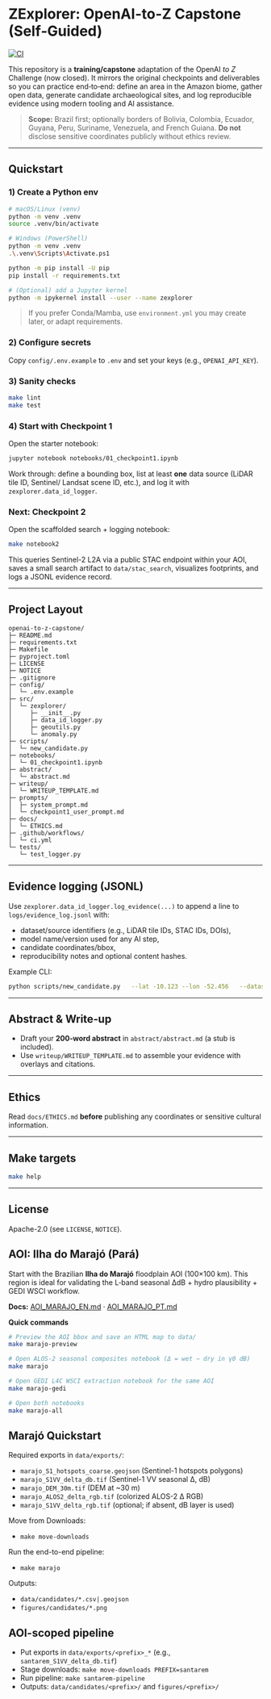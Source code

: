 # ZExplorer: OpenAI-to-Z Capstone (Self‑Guided)

[![CI](https://github.com/marbatis/openai-to-z-capstone/actions/workflows/ci.yml/badge.svg)](https://github.com/marbatis/openai-to-z-capstone/actions/workflows/ci.yml)

This repository is a **training/capstone** adaptation of the OpenAI *to Z* Challenge (now closed).
It mirrors the original checkpoints and deliverables so you can practice end‑to‑end: define an area
in the Amazon biome, gather open data, generate candidate archaeological sites, and log reproducible
evidence using modern tooling and AI assistance.

> **Scope:** Brazil first; optionally borders of Bolivia, Colombia, Ecuador, Guyana, Peru, Suriname,
> Venezuela, and French Guiana. **Do not** disclose sensitive coordinates publicly without ethics review.

---

## Quickstart

### 1) Create a Python env
```bash
# macOS/Linux (venv)
python -m venv .venv
source .venv/bin/activate

# Windows (PowerShell)
python -m venv .venv
.\.venv\Scripts\Activate.ps1

python -m pip install -U pip
pip install -r requirements.txt

# (Optional) add a Jupyter kernel
python -m ipykernel install --user --name zexplorer
```

> If you prefer Conda/Mamba, use `environment.yml` you may create later, or adapt requirements.

### 2) Configure secrets
Copy `config/.env.example` to `.env` and set your keys (e.g., `OPENAI_API_KEY`).

### 3) Sanity checks
```bash
make lint
make test
```

### 4) Start with Checkpoint 1
Open the starter notebook:
```bash
jupyter notebook notebooks/01_checkpoint1.ipynb
```
Work through: define a bounding box, list at least **one** data source (LiDAR tile ID, Sentinel/ Landsat scene ID, etc.), and log it with `zexplorer.data_id_logger`.

### Next: Checkpoint 2
Open the scaffolded search + logging notebook:
```bash
make notebook2
```
This queries Sentinel-2 L2A via a public STAC endpoint within your AOI, saves a small search artifact to `data/stac_search`, visualizes footprints, and logs a JSONL evidence record.

---

## Project Layout
```
openai-to-z-capstone/
├─ README.md
├─ requirements.txt
├─ Makefile
├─ pyproject.toml
├─ LICENSE
├─ NOTICE
├─ .gitignore
├─ config/
│  └─ .env.example
├─ src/
│  └─ zexplorer/
│     ├─ __init__.py
│     ├─ data_id_logger.py
│     ├─ geoutils.py
│     └─ anomaly.py
├─ scripts/
│  └─ new_candidate.py
├─ notebooks/
│  └─ 01_checkpoint1.ipynb
├─ abstract/
│  └─ abstract.md
├─ writeup/
│  └─ WRITEUP_TEMPLATE.md
├─ prompts/
│  ├─ system_prompt.md
│  └─ checkpoint1_user_prompt.md
├─ docs/
│  └─ ETHICS.md
├─ .github/workflows/
│  └─ ci.yml
└─ tests/
   └─ test_logger.py
```

---

## Evidence logging (JSONL)
Use `zexplorer.data_id_logger.log_evidence(...)` to append a line to `logs/evidence_log.jsonl` with:
- dataset/source identifiers (e.g., LiDAR tile IDs, STAC IDs, DOIs),
- model name/version used for any AI step,
- candidate coordinates/bbox,
- reproducibility notes and optional content hashes.

Example CLI:
```bash
python scripts/new_candidate.py   --lat -10.123 --lon -52.456   --dataset-type "Sentinel-2"   --dataset-id "S2A_MSIL2A_20250101T135321_N0515_R081_T21LVC"   --model-name "gpt-4.1" --model-version "2025-06-01"   --notes "Initial scan over 100x100km tract; canopy breaks near levee."
```

---

## Abstract & Write‑up
- Draft your **200‑word abstract** in `abstract/abstract.md` (a stub is included).
- Use `writeup/WRITEUP_TEMPLATE.md` to assemble your evidence with overlays and citations.

---

## Ethics
Read `docs/ETHICS.md` **before** publishing any coordinates or sensitive cultural information.

---

## Make targets
```bash
make help
```

---

## License
Apache-2.0 (see `LICENSE`, `NOTICE`).


## AOI: Ilha do Marajó (Pará)

Start with the Brazilian **Ilha do Marajó** floodplain AOI (100×100 km). This region is ideal for
validating the L‑band seasonal ΔdB + hydro plausibility + GEDI WSCI workflow.

**Docs:** [AOI_MARAJO_EN.md](docs/AOI_MARAJO_EN.md) · [AOI_MARAJO_PT.md](docs/AOI_MARAJO_PT.md)

**Quick commands**
```bash
# Preview the AOI bbox and save an HTML map to data/
make marajo-preview

# Open ALOS-2 seasonal composites notebook (Δ = wet − dry in γ0 dB)
make marajo

# Open GEDI L4C WSCI extraction notebook for the same AOI
make marajo-gedi

# Open both notebooks
make marajo-all
```

## Marajó Quickstart

Required exports in `data/exports/`:
- `marajo_S1_hotspots_coarse.geojson` (Sentinel-1 hotspots polygons)
- `marajo_S1VV_delta_db.tif` (Sentinel-1 VV seasonal Δ, dB)
- `marajo_DEM_30m.tif` (DEM at ~30 m)
- `marajo_ALOS2_delta_rgb.tif` (colorized ALOS-2 Δ RGB)
- `marajo_S1VV_delta_rgb.tif` (optional; if absent, dB layer is used)

Move from Downloads:
- `make move-downloads`

Run the end-to-end pipeline:
- `make marajo`

Outputs:
- `data/candidates/*.csv|.geojson`
- `figures/candidates/*.png`

## AOI-scoped pipeline

- Put exports in `data/exports/<prefix>_*` (e.g., `santarem_S1VV_delta_db.tif`)
- Stage downloads:  `make move-downloads PREFIX=santarem`
- Run pipeline:     `make santarem-pipeline`
- Outputs:          `data/candidates/<prefix>/` and `figures/<prefix>/`

